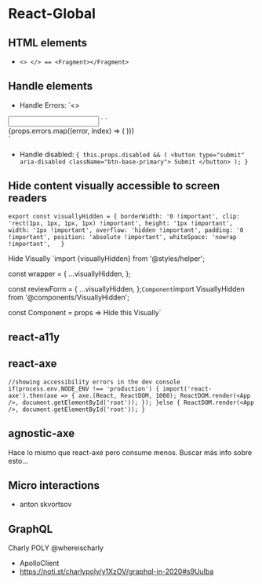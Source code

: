 # React-Global

## HTML elements
 - ``<> </> == <Fragment></Fragment>``
## Handle elements
- Handle Errors:
`<>
<Input type="text" name="email" aria-describedby="email-errors" />
<Errors id="email-errors" errors={errors} />
</>`
`<div role="alert">
  {props.errors.map((error, index) => (
    <Error {...error} />
  ))}
</div>`

- Handle disabled:
`{
  this.props.disabled && (
    <button type="submit" aria-disabled className="btn-base-primary">
      Submit
    </button>
  );
}`

## Hide content visually accessible to screen readers
`export const visuallyHidden = {
  borderWidth: '0 !important',
  clip: 'rect(1px, 1px, 1px, 1px) !important',
  height: '1px !important',
  width: '1px !important',
  overflow: 'hidden !important',
  padding: '0 !important',
  position: 'absolute !important',
  whiteSpace: 'nowrap !important',  
}`

Hide Visually
`import {visuallyHidden} from '@styles/helper';

const wrapper = {
  ...visuallyHidden,
};

const reviewForm = {
  ...visuallyHidden,
};`
Component
`import VisuallyHidden from '@components/VisuallyHidden';

const Component = props => <VisuallyHidden>Hide this Visually</VisuallyHidden>`

## react-a11y

## react-axe
`//showing accessibility errors in the dev console
if(process.env.NODE_ENV !== 'production') {
  import('react-axe').then(axe => {
    axe.(React, ReactDOM, 1000);
    ReactDOM.render(<App />, document.getElementById('root'));
  });
}else {
  ReactDOM.render(<App />, document.getElementById('root'));
}`
## agnostic-axe
Hace lo mismo que react-axe pero consume menos. Buscar más info sobre esto...


## Micro interactions
 - anton skvortsov
 
## GraphQL
Charly POLY @whereischarly 
- ApolloClient
- https://noti.st/charlypoly/y1XzOV/graphql-in-2020#s9UuIba


